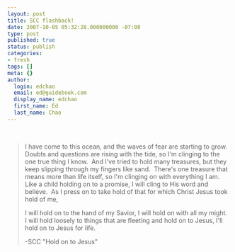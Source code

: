 ```yaml
---
layout: post
title: SCC flashback!
date: 2007-10-05 05:32:28.000000000 -07:00
type: post
published: true
status: publish
categories:
- fresh
tags: []
meta: {}
author:
  login: edchao
  email: ed@guidebook.com
  display_name: edchao
  first_name: Ed
  last_name: Chao
---
```

<br />
<blockquote><p>I have come to this ocean, and the waves of fear are starting to grow.  Doubts and questions are rising with the tide, so I'm clinging to the one true thing I know.  And I've tried to hold many treasures, but they keep slipping through my fingers like sand.  There's one treasure that means more than life itself, so I'm clinging on with everything I am.  Like a child holding on to a promise, I will cling to His word and believe.  As I press on to take hold of that for which Christ Jesus took hold of me,</p>
<p>I will hold on to the hand of my Savior, I will hold on with all my might.  I will hold loosely to things that are fleeting and hold on to Jesus, I'll hold on to Jesus for life.</p>
<p>-SCC "Hold on to Jesus"</p></blockquote>
